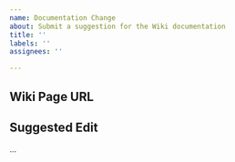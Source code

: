 ```yaml
---
name: Documentation Change
about: Submit a suggestion for the Wiki documentation
title: ''
labels: ''
assignees: ''

---
```


## Wiki Page URL


## Suggested Edit

...
